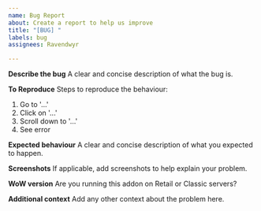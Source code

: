 ```yaml
---
name: Bug Report
about: Create a report to help us improve
title: "[BUG] "
labels: bug
assignees: Ravendwyr

---
```


**Describe the bug**
A clear and concise description of what the bug is.

**To Reproduce**
Steps to reproduce the behaviour:
1. Go to '...'
2. Click on '...'
3. Scroll down to '...'
4. See error

**Expected behaviour**
A clear and concise description of what you expected to happen.

**Screenshots**
If applicable, add screenshots to help explain your problem.

**WoW version**
Are you running this addon on Retail or Classic servers?

**Additional context**
Add any other context about the problem here.
